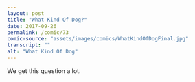 ```yaml
---
layout: post
title: "What Kind Of Dog?"
date: 2017-09-26
permalink: /comic/73
comic-source: "assets/images/comics/WhatKindOfDogFinal.jpg"
transcript: ""
alt: "What Kind Of Dog"
---
```


We get this question a lot.
